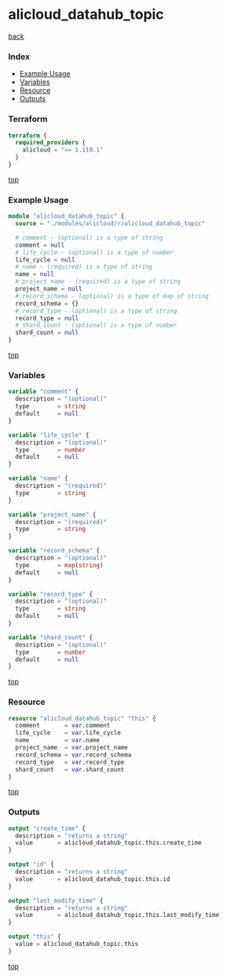 # alicloud_datahub_topic

[back](../alicloud.md)

### Index

- [Example Usage](#example-usage)
- [Variables](#variables)
- [Resource](#resource)
- [Outputs](#outputs)

### Terraform

```terraform
terraform {
  required_providers {
    alicloud = ">= 1.119.1"
  }
}
```

[top](#index)

### Example Usage

```terraform
module "alicloud_datahub_topic" {
  source = "./modules/alicloud/r/alicloud_datahub_topic"

  # comment - (optional) is a type of string
  comment = null
  # life_cycle - (optional) is a type of number
  life_cycle = null
  # name - (required) is a type of string
  name = null
  # project_name - (required) is a type of string
  project_name = null
  # record_schema - (optional) is a type of map of string
  record_schema = {}
  # record_type - (optional) is a type of string
  record_type = null
  # shard_count - (optional) is a type of number
  shard_count = null
}
```

[top](#index)

### Variables

```terraform
variable "comment" {
  description = "(optional)"
  type        = string
  default     = null
}

variable "life_cycle" {
  description = "(optional)"
  type        = number
  default     = null
}

variable "name" {
  description = "(required)"
  type        = string
}

variable "project_name" {
  description = "(required)"
  type        = string
}

variable "record_schema" {
  description = "(optional)"
  type        = map(string)
  default     = null
}

variable "record_type" {
  description = "(optional)"
  type        = string
  default     = null
}

variable "shard_count" {
  description = "(optional)"
  type        = number
  default     = null
}
```

[top](#index)

### Resource

```terraform
resource "alicloud_datahub_topic" "this" {
  comment       = var.comment
  life_cycle    = var.life_cycle
  name          = var.name
  project_name  = var.project_name
  record_schema = var.record_schema
  record_type   = var.record_type
  shard_count   = var.shard_count
}
```

[top](#index)

### Outputs

```terraform
output "create_time" {
  description = "returns a string"
  value       = alicloud_datahub_topic.this.create_time
}

output "id" {
  description = "returns a string"
  value       = alicloud_datahub_topic.this.id
}

output "last_modify_time" {
  description = "returns a string"
  value       = alicloud_datahub_topic.this.last_modify_time
}

output "this" {
  value = alicloud_datahub_topic.this
}
```

[top](#index)